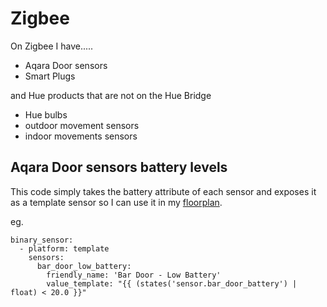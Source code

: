 # Zigbee 

On Zigbee I have.....
* Aqara Door sensors
* Smart Plugs

and Hue products that are not on the Hue Bridge
* Hue bulbs
* outdoor movement sensors
* indoor movements sensors

## Aqara Door sensors battery levels

This code simply takes the battery attribute of each sensor and exposes it as a template sensor so I can use it in my [floorplan](../../../lovelace/floorplan/).

eg.
```  
binary_sensor:
  - platform: template
    sensors:
      bar_door_low_battery:
        friendly_name: 'Bar Door - Low Battery'
        value_template: "{{ (states('sensor.bar_door_battery') | float) < 20.0 }}"
```        
